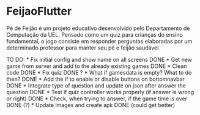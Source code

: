 # FeijaoFlutter

Pé de Feijão é um projeto educativo desenvolvido pelo Departamento de Computação da UEL. Pensado como um quiz para crianças do ensino fundamental, o jogo consiste em responder perguntas elaboradas por um determinado professor para manter seu pé e feijão saudável

TO DO:
    * Fix initial config and show name on all screens DONE
    * Get new game from server and add to the already existing games DONE
    * Clean code DONE
    * Fix quiz DONE ?
    * What if gamesdata is empty? What to do then? DONE
    * Add the if to enable or disable buttons on bottomnavbar DONE
    * Integrate type of question and update on json after answer the question DONE
    * Test if quiz controller works properly (if answer is wrong or right) DONE
    * Check, when trying to answer, if the game time is over DONE (?)
    * Update images and create apk DONE (could get better)
    
